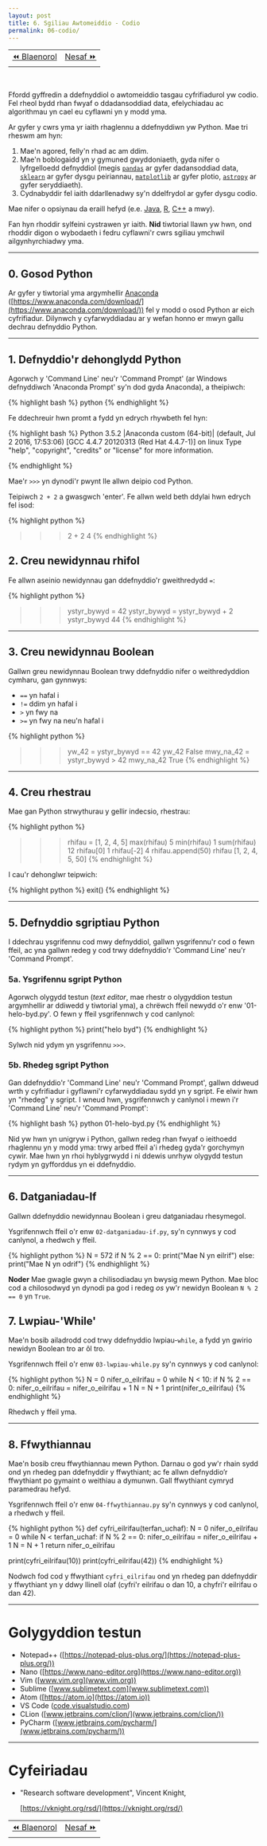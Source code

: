 ```yaml
---
layout: post
title: 6. Sgiliau Awtomeiddio - Codio
permalink: 06-codio/
---
```


<table align='center'>
<tr>
    <td><a href="/05-commandprompt/">&#x23EA; Blaenorol</a></td>
    <td><a href="/07-dogfennaeth/">Nesaf &#x23E9;</a></td>
</tr>
</table>
<br>

Ffordd gyffredin a ddefnyddiol o awtomeiddio tasgau cyfrifiadurol yw codio.
Fel rheol bydd rhan fwyaf o ddadansoddiad data, efelychiadau ac algorithmau yn
cael eu cyflawni yn y modd yma.

Ar gyfer y cwrs yma yr iaith rhaglennu a ddefnyddiwn yw Python.
Mae tri rheswm am hyn:
 
 1. Mae'n agored, felly'n rhad ac am ddim.
 2. Mae'n boblogaidd yn y gymuned gwyddoniaeth, gyda nifer o lyfrgelloedd
 defnyddiol (megis [`pandas`](https://pandas.pydata.org/) ar gyfer dadansoddiad
 data, [`sklearn`](http://scikit-learn.org/stable/) ar gyfer dysgu peiriannau,
 [`matplotlib`](https://matplotlib.org/) ar gyfer plotio,
 [`astropy`](http://www.astropy.org/) ar gyfer seryddiaeth).
 3. Cydnabyddir fel iaith ddarllenadwy sy'n ddelfrydol ar gyfer dysgu codio.

Mae nifer o opsiynau da eraill hefyd (e.e.
[Java](https://java.com/en/download/), [R](https://www.r-project.org/),
[C++](http://www.cplusplus.com/) a mwy).

Fan hyn rhoddir sylfeini cystrawen yr iaith.
**Nid** tiwtorial llawn yw hwn, ond rhoddir digon o wybodaeth i fedru cyflawni'r
cwrs sgiliau ymchwil ailgynhyrchiadwy yma.

---

## 0. Gosod Python

Ar gyfer y tiwtorial yma argymhellir
[Anaconda](https://www.anaconda.com/download/)
([https://www.anaconda.com/download/](https://www.anaconda.com/download/)) fel y
modd o osod Python ar eich cyfrifiadur.
Dilynwch y cyfarwyddiadau ar y wefan honno er mwyn gallu dechrau defnyddio
Python.

---

## 1. Defnyddio'r dehonglydd Python

Agorwch y 'Command Line' neu'r 'Command Prompt' (ar Windows defnyddiwch
'Anaconda Prompt' sy'n dod gyda Anaconda), a theipiwch:

{% highlight bash %}
python
{% endhighlight %}

Fe ddechreuir hwn promt a fydd yn edrych rhywbeth fel hyn:

{% highlight bash %}
Python 3.5.2 |Anaconda custom (64-bit)| (default, Jul  2 2016, 17:53:06) 
[GCC 4.4.7 20120313 (Red Hat 4.4.7-1)] on linux
Type "help", "copyright", "credits" or "license" for more information.
>>> 
{% endhighlight %}

Mae'r `>>>` yn dynodi'r pwynt lle allwn deipio cod Python.

Teipiwch `2 + 2` a gwasgwch 'enter'.
Fe allwn weld beth ddylai hwn edrych fel isod:

{% highlight python %}
>>> 2 + 2
4
{% endhighlight %}

## 2. Creu newidynnau rhifol

Fe allwn aseinio newidynnau gan ddefnyddio'r gweithredydd `=`:

{% highlight python %}
>>> ystyr_bywyd = 42
>>> ystyr_bywyd = ystyr_bywyd + 2
>>> ystyr_bywyd
44
{% endhighlight %}

---

## 3. Creu newidynnau Boolean

Gallwn greu newidynnau Boolean trwy ddefnyddio nifer o weithredyddion cymharu,
gan gynnwys:

- `==` yn hafal i
- `!=` ddim yn hafal i
- `>` yn fwy na
- `>=` yn fwy na neu'n hafal i

{% highlight python %}
>>> yw_42 = ystyr_bywyd == 42
>>> yw_42
False
>>> mwy_na_42 = ystyr_bywyd > 42
>>> mwy_na_42
True
{% endhighlight %}

---

## 4. Creu rhestrau

Mae gan Python strwythurau y gellir indecsio, rhestrau:

{% highlight python %}
>>> rhifau = [1, 2, 4, 5]
>>> max(rhifau)
5
>>> min(rhifau)
1
>>> sum(rhifau)
12
>>> rhifau[0]
1
>>> rhifau[-2]
4
>>> rhifau.append(50)
>>> rhifau
[1, 2, 4, 5, 50]
{% endhighlight %}

I cau'r dehonglwr teipwich:

{% highlight python %}
exit()
{% endhighlight %}

---

## 5. Defnyddio sgriptiau Python

I ddechrau ysgrifennu cod mwy defnyddiol, gallwn ysgrifennu'r cod o fewn ffeil,
ac yna gallwn redeg y cod trwy ddefnyddio'r 'Command Line' neu'r 'Command
Prompt'.


### 5a. Ysgrifennu sgript Python

Agorwch olygydd testun (*text editor*, mae rhestr o olygyddion testun
argymhellir ar ddiwedd y tiwtorial yma), a chrëwch ffeil newydd o'r enw
'01-helo-byd.py'.
O fewn y ffeil ysgrifennwch y cod canlynol:

{% highlight python %}
print("helo byd")
{% endhighlight %}

Sylwch nid ydym yn ysgrifennu `>>>`.

### 5b. Rhedeg sgript Python

Gan ddefnyddio'r 'Command Line' neu'r 'Command Prompt', gallwn ddweud wrth y
cyfrifiadur i gyflawni'r cyfarwyddiadau sydd yn y sgript.
Fe elwir hwn yn "rhedeg" y sgript.
I wneud hwn, ysgrifennwch y canlynol i mewn i'r 'Command Line' neu'r 'Command
Prompt':

{% highlight bash %}
python 01-helo-byd.py
{% endhighlight %}

Nid yw hwn yn unigryw i Python, gallwn redeg rhan fwyaf o ieithoedd rhaglennu
yn y modd yma: trwy arbed ffeil a'i rhedeg gyda'r gorchymyn cywir.
Mae hwn yn rhoi hyblygrwydd i ni ddewis unrhyw olygydd testun rydym yn
gyfforddus yn ei ddefnyddio.

---

## 6. Datganiadau-If

Gallwn ddefnyddio newidynnau Boolean i greu datganiadau rhesymegol.

Ysgrifennwch ffeil o'r enw `02-datganiadau-if.py`, sy'n cynnwys y cod canlynol,
a rhedwch y ffeil.

{% highlight python %}
N = 572
if N % 2 == 0:
    print("Mae N yn eilrif")
else:
    print("Mae N yn odrif")
{% endhighlight %}

**Noder** Mae gwagle gwyn a chilisodiadau yn bwysig mewn Python.
Mae bloc cod a chilosodwyd yn dynodi pa god i redeg *os* yw'r newidyn Boolean
`N % 2 == 0` yn `True`.

## 7. Lwpiau-'While'

Mae'n bosib ailadrodd cod trwy ddefnyddio lwpiau-`while`, a fydd yn gwirio
newidyn Boolean tro ar ôl tro.

Ysgrifennwch ffeil o'r enw `03-lwpiau-while.py` sy'n cynnwys y cod canlynol:

{% highlight python %}
N = 0
nifer_o_eilrifau = 0
while N < 10:
    if N % 2 == 0:
        nifer_o_eilrifau = nifer_o_eilrifau + 1
    N = N + 1
print(nifer_o_eilrifau)
{% endhighlight %}

Rhedwch y ffeil yma.

---

## 8. Ffwythiannau

Mae'n bosib creu ffwythiannau mewn Python.
Darnau o god yw'r rhain sydd ond yn rhedeg pan ddefnyddir y ffwythiant; ac fe
allwn defnyddio’r ffwythiant po gymaint o weithiau a dymunwn.
Gall ffwythiant cymryd paramedrau hefyd.

Ysgrifennwch ffeil o'r enw `04-ffwythiannau.py` sy'n cynnwys y cod canlynol, a
rhedwch y ffeil.

{% highlight python %}
def cyfri_eilrifau(terfan_uchaf):
    N = 0
    nifer_o_eilrifau = 0
    while N < terfan_uchaf:
        if N % 2 == 0:
            nifer_o_eilrifau = nifer_o_eilrifau + 1
        N = N + 1
    return nifer_o_eilrifau

print(cyfri_eilrifau(10))
print(cyfri_eilrifau(42))
{% endhighlight %}

Nodwch fod cod y ffwythiant `cyfri_eilrifau` ond yn rhedeg pan ddefnyddir y
ffwythiant yn y ddwy llinell olaf (cyfri'r eilrifau o dan 10, a chyfri'r
eilrifau o dan 42).

---

# Golygyddion testun

+ Notepad++ ([https://notepad-plus-plus.org/](https://notepad-plus-plus.org/))
+ Nano ([https://www.nano-editor.org](https://www.nano-editor.org))
+ Vim ([www.vim.org](www.vim.org))
+ Sublime ([www.sublimetext.com](www.sublimetext.com))
+ Atom ([https://atom.io](https://atom.io))
+ VS Code ([code.visualstudio.com](code.visualstudio.com))
+ CLion ([www.jetbrains.com/clion/](www.jetbrains.com/clion/))
+ PyCharm ([www.jetbrains.com/pycharm/](www.jetbrains.com/pycharm/))

---

# Cyfeiriadau

+ "Research software development", Vincent Knight,
  
  [https://vknight.org/rsd/](https://vknight.org/rsd/)

<table align='center'>
<tr>
    <td><a href="/05-commandprompt/">&#x23EA; Blaenorol</a></td>
    <td><a href="/07-dogfennaeth/">Nesaf &#x23E9;</a></td>
</tr>
</table>
